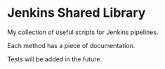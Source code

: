 # Jenkins Shared Library

My collection of useful scripts for Jenkins pipelines.  

Each method has a piece of documentation.

Tests will be added in the future.